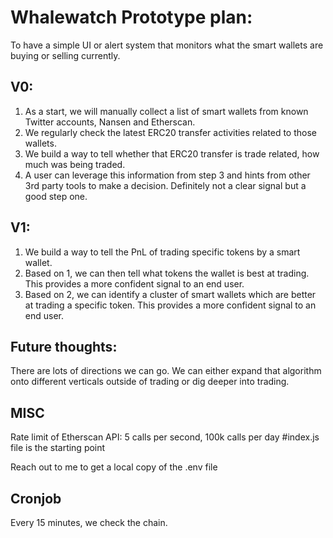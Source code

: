 # Whalewatch Prototype plan:
To have a simple UI or alert system that monitors what the smart wallets are buying or selling currently. 

## V0:
1. As a start, we will manually collect a list of smart wallets from known Twitter accounts, Nansen and Etherscan.
2. We regularly check the latest ERC20 transfer activities related to those wallets.
3. We build a way to tell whether that ERC20 transfer is trade related, how much was being traded.
4. A user can leverage this information from step 3 and hints from other 3rd party tools to make a decision. Definitely not a clear signal but a good step one.


## V1:
1. We build a way to tell the PnL of trading specific tokens by a smart wallet. 
2. Based on 1, we can then tell what tokens the wallet is best at trading. This provides a more confident signal to an end user.
3. Based on 2, we can identify a cluster of smart wallets which are better at trading a specific token. This provides a more confident signal to an end user.

## Future thoughts: 
There are lots of directions we can go. We can either expand that algorithm onto different verticals outside of trading or dig deeper into trading.

## MISC
Rate limit of Etherscan API: 5 calls per second, 100k calls per day
#index.js file is the starting point

Reach out to me to get a local copy of the .env file

## Cronjob

Every 15 minutes, we check the chain.
